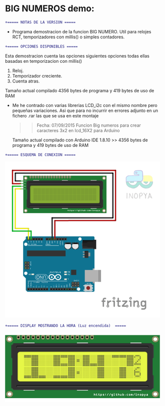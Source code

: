# BIG NUMEROS demo:

     
```diff
+===== NOTAS DE LA VERSION =====
```	  
 - Programa demostracion de la funcion BIG NUMERO.
   Util para relojes RCT, temporizadores con millis() o simples contadores.

```diff
+===== OPCIONES DISPONIBLES =====  
```	
   Esta demostracion cuenta las opciones siguientes opciones todas ellas basadas en temporizacion con millis()
   1) Reloj.
   2) Temporizador creciente.
   3) Cuenta atras.
   
   Tamaño actual compilado 4356 bytes de programa y 419 bytes de uso de RAM
   
* Me he contrado con varias librerias LCD_i2c con el mismo nombre pero pequeñas variaciones. Asi que para no incurrir en errores adjunto en un fichero .rar las que se usa en este montaje




   >> Fecha: 07/09/2015 
      Funcion Big numeros para crear caracteres 3x2 en lcd_16X2 para Arduino
   
   Tamaño actual compilado con Arduino IDE 1.8.10 >> 4356 bytes de programa y 419 bytes de uso de RAM



```diff
+===== ESQUEMA DE CONEXION ===== 
```	

![](./imagenes/big_numeros_demo.png)



```diff
+===== DISPLAY MOSTRANDO LA HORA (Luz encendida)  ===== 
```	

![](./imagenes/reloj_hora.png)

